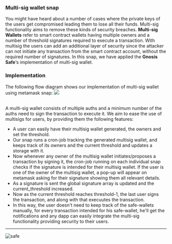 ### Multi-sig wallet snap

You might have heard about a number of cases where the private keys of the users get compromised leading them to lose all their funds. Multi-sig functionality aims to remove these kinds of security breaches. **Multi-sig Wallets** refer to smart contract wallets having multiple owners and a number of threshold signatures required to execute a transaction. With multisig the users can add an additional layer of security since the attacker can not initiate any transaction from the smart contract account, without the required number of signatures. In this snap, we have applied the **Gnosis Safe**‘s implementation of multi-sig wallet. 

### Implementation
The following flow diagram shows our implementation of multi-sig wallet using metamask snap:
![](/multi-sig.png)
<br>
<br>


A multi-sig wallet consists of multiple auths and a minimum number of the auths need to sign the transaction to execute it. We aim to ease the use of multisigs for users, by providing them the following features:
- A user can easily have their multisig wallet generated, the owners and set the threshold. 
- Our snap runs a cron-job tracking the generated multisig wallet, and keeps track of its owners and the current threshold and updates a storage with it. 
- Now whenever any owner of the multisig wallet initiates/proposes a transaction by signing it, the cron-job running on each individual snap checks if the signature is intended for their multisig wallet. If the user is one of the owner of the multisig wallet, a pop-up will appear on metamask asking for their signature showing them all relevant details.
- As a signature is sent the global signature array is updated and the current_threshold increased.
- Now as the current threshold reaches threshold-1, the last user signs the transaction, and along with that execuutes the transaction.
- In this way, the user doesn't need to keep track of the safe-wallets manually, for every transaction intended for his safe-wallet, he'll get the notifications and any dapp can easily integrate the multi-sig functionality providing security to their users.
___
![safe](https://i.imgur.com/nUikv5I.png)
<br>
<br>
